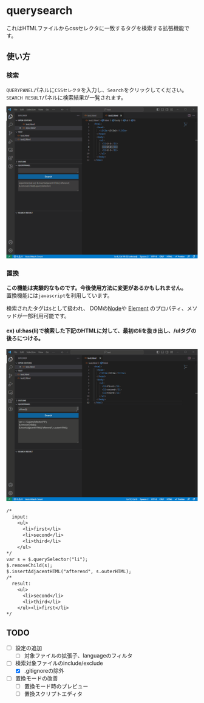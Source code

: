 # querysearch
これはHTMLファイルからcssセレクタに一致するタグを検索する拡張機能です。

## 使い方
### 検索
`QUERYPANEL`パネルに`CSSセレクタ`を入力し、`Search`をクリックしてください。
`SEARCH RESULT`パネルに検索結果が一覧されます。  

![search](search.gif)

### 置換
**この機能は実験的なものです。今後使用方法に変更があるかもしれません。**  
置換機能には`javascript`を利用しています。 

検索されたタグは`$`として扱われ、
DOMの[Node](https://developer.mozilla.org/ja/docs/Web/API/Node)や
[Element](https://developer.mozilla.org/ja/docs/Web/API/Element)
のプロパティ、メソッドが一部利用可能です。  

#### ex) ul:has(li)で検索した下記のHTMLに対して、最初のliを抜き出し、/ulタグの後ろにつける。

![replace](replace.gif)
```javascript:
/*
  input:
    <ul>
      <li>first</li>
      <li>second</li>
      <li>third</li>
    </ul>
*/
var s = $.querySelector("li");
$.removeChild(s);
$.insertAdjacentHTML("afterend", s.outerHTML);
/*
  result:
    <ul>
      <li>second</li>
      <li>third</li>
    </ul><li>first</li>
*/
```

## TODO
- [ ] 設定の追加
  - [ ] 対象ファイルの拡張子、languageのフィルタ
- [ ] 検索対象ファイルのinclude/exclude
  - [x] .gitignoreの除外
- [ ] 置換モードの改善
  - [ ] 置換モード時のプレビュー
  - [ ] 置換スクリプトエディタ
